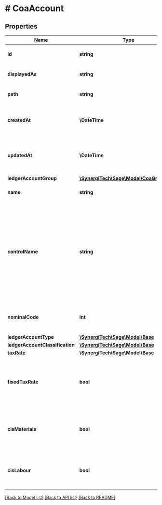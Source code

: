 # # CoaAccount

## Properties

Name | Type | Description | Notes
------------ | ------------- | ------------- | -------------
**id** | **string** | The unique identifier for the item | [optional]
**displayedAs** | **string** | The name of the resource | [optional]
**path** | **string** | The API path for the resource | [optional]
**createdAt** | **\DateTime** | The datetime when the item was created | [optional]
**updatedAt** | **\DateTime** | The datetime when the item was last updated | [optional]
**ledgerAccountGroup** | [**\SynergiTech\Sage\Model\CoaGroupType**](CoaGroupType.md) |  | [optional]
**name** | **string** | The name for the COA account | [optional]
**controlName** | **string** | The system control name for the COA account.  System control names are used in Accounting to identify the correct ledger account for booking taxes etc. | [optional]
**nominalCode** | **int** | The nominal code of the COA account | [optional]
**ledgerAccountType** | [**\SynergiTech\Sage\Model\Base**](Base.md) |  | [optional]
**ledgerAccountClassification** | [**\SynergiTech\Sage\Model\Base**](Base.md) |  | [optional]
**taxRate** | [**\SynergiTech\Sage\Model\Base**](Base.md) |  | [optional]
**fixedTaxRate** | **bool** | Indicates whether the default tax rate is fixed or may be changed per transaction | [optional]
**cisMaterials** | **bool** | Indicates whether the COA account is flagged for CIS Materials | [optional]
**cisLabour** | **bool** | Indicates whether the COA account is flagged for CIS Labour | [optional]

[[Back to Model list]](../../README.md#models) [[Back to API list]](../../README.md#endpoints) [[Back to README]](../../README.md)

